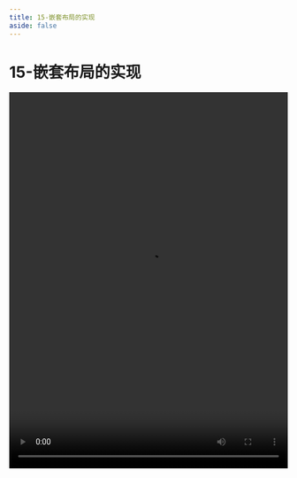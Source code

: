 ```yaml
---
title: 15-嵌套布局的实现
aside: false
---
```


# 15-嵌套布局的实现

<video autoplay src="http://qn.chinavanes.com/nextjs14/15-嵌套布局的实现.mp4" controls controlsList="nodownload" width="100%" height="680"/>
